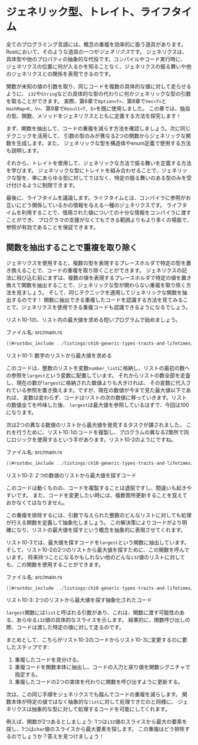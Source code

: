 <!--
# Generic Types, Traits, and Lifetimes
-->

# ジェネリック型、トレイト、ライフタイム

<!--
Every programming language has tools for effectively handling the duplication
of concepts. In Rust, one such tool is *generics*: abstract stand-ins for
concrete types or other properties. We can express the behavior of generics or
how they relate to other generics without knowing what will be in their place
when compiling and running the code.
-->

全てのプログラミング言語には、概念の重複を効率的に扱う道具があります。
Rustにおいて、そのような道具の一つが*ジェネリクス*です。
ジェネリクスは、具体型や他のプロパティの抽象的な代役です。コンパイルやコード実行時に、
ジェネリクスの位置に何が入るかを知ることなく、ジェネリクスの振る舞いや他のジェネリクスとの関係を表現できるのです。

<!--
Functions can take parameters of some generic type, instead of a concrete type
like `i32` or `String`, in the same way a function takes parameters with
unknown values to run the same code on multiple concrete values. In fact, we’ve
already used generics in Chapter 6 with `Option<T>`, Chapter 8 with `Vec<T>`
and `HashMap<K, V>`, and Chapter 9 with `Result<T, E>`. In this chapter, you’ll
explore how to define your own types, functions, and methods with generics!
-->

関数が未知の値の引数を取り、同じコードを複数の具体的な値に対して走らせるように、
`i32`や`String`などの具体的な型の代わりに何かジェネリックな型の引数を取ることができます。
実際、第6章で`Option<T>`、第8章で`Vec<T>`と`HashMap<K, V>`、第9章で`Result<T, E>`を既に使用しました。
この章では、独自の型、関数、メソッドをジェネリクスとともに定義する方法を探究します！

<!--
First, we’ll review how to extract a function to reduce code duplication. We’ll
then use the same technique to make a generic function from two functions that
differ only in the types of their parameters. We’ll also explain how to use
generic types in struct and enum definitions.
-->

まず、関数を抽出して、コードの重複を減らす方法を確認しましょう。次に同じテクニックを活用して、
引数の型のみが異なる2つの関数からジェネリックな関数を生成します。また、
ジェネリックな型を構造体やenum定義で使用する方法も説明します。

<!--
Then you’ll learn how to use *traits* to define behavior in a generic way. You
can combine traits with generic types to constrain a generic type to accept
only those types that have a particular behavior, as opposed to just any type.
-->

それから、トレイトを使用して、ジェネリックな方法で振る舞いを定義する方法を学びます。
ジェネリックな型にトレイトを組み合わせることで、ジェネリックな型を、単にあらゆる型に対してではなく、特定の振る舞いのある型のみを受け付けるように制限できます。

<!--
Finally, we’ll discuss *lifetimes*: a variety of generics that give the
compiler information about how references relate to each other. Lifetimes allow
us to give the compiler enough information about borrowed values so that it can
ensure references will be valid in more situations than it could without our
help.
-->

最後に、ライフタイムを議論します。ライフタイムとは、コンパイラに参照がお互いにどう関係しているかの情報を与える一種のジェネリクスです。
ライフタイムを利用することで、借用された値についての十分な情報をコンパイラに渡すことができ、
プログラマの支援がなくてもできる範囲よりもより多くの場面で、参照が有効であることを保証できます。

<!--
## Removing Duplication by Extracting a Function
-->

## 関数を抽出することで重複を取り除く

<!--
Generics allow us to replace specific types with a placeholder that represents
multiple types to remove code duplication. Before diving into generics syntax,
then, let’s first look at how to remove duplication in a way that doesn’t
involve generic types by extracting a function that replaces specific values
with a placeholder that represents multiple values. Then we’ll apply the same
technique to extract a generic function! By looking at how to recognize
duplicated code you can extract into a function, you’ll start to recognize
duplicated code that can use generics.
-->

ジェネリクスを使用すると、複数の型を表現するプレースホルダで特定の型を置き換えることで、コードの重複を取り除くことができます。
ジェネリクスの記法に飛び込む前にまずは、複数の値を表現するプレースホルダで特定の値を置き換えて関数を抽出することで、ジェネリックな型が関わらない重複を取り除く方法を見ましょう。
そして、同じテクニックを適用してジェネリックな関数を抽出するのです！
関数に抽出できる重複したコードを認識する方法を見てみることで、ジェネリクスを使用できる重複コードも認識できるようになるでしょう。

<!--
We begin with the short program in Listing 10-1 that finds the largest number
in a list.
-->

リスト10-1の、リスト内の最大値を求める短いプログラムで始めましょう。

<!--
<span class="filename">Filename: src/main.rs</span>
-->

<span class="filename">ファイル名: src/main.rs</span>

```rust
{{#rustdoc_include ../listings/ch10-generic-types-traits-and-lifetimes/listing-10-01/src/main.rs:here}}
```

<!--
<span class="caption">Listing 10-1: Finding the largest number in a list of
numbers</span>
-->

<span class="caption">リスト10-1: 数字のリストから最大値を求める</span>

<!--
We store a list of integers in the variable `number_list` and place a reference
to the first number in the list in a variable named `largest`. We then iterate
through all the numbers in the list, and if the current number is greater than
the number stored in `largest`, replace the reference in that variable.
However, if the current number is less than or equal to the largest number seen
so far, the variable doesn’t change, and the code moves on to the next number
in the list. After considering all the numbers in the list, `largest` should
refer to the largest number, which in this case is 100.
-->

このコードは、整数のリストを変数`number_list`に格納し、リストの最初の数への参照を`largest`という変数に配置しています。
それからリストの数全部を走査し、現在の数が`largest`に格納された数値よりも大きければ、
その変数に代入されている参照を置き換えます。ですが、現在の数値が今まで見た最大値以下であれば、
変数は変わらず、コードはリストの次の数値に移っていきます。リストの数値全てを吟味した後、
`largest`は最大値を参照しているはずで、今回は100になります。

<!--
We've now been tasked with finding the largest number in two different lists of
numbers. To do so, we can choose to duplicate the code in Listing 10-1 and use
the same logic at two different places in the program, as shown in Listing 10-2.
-->

次は2つの異なる数値のリストから最大値を発見するタスクが課されました。
これを行うために、リスト10-1のコードを複製し、プログラムの異なる2箇所で同じロジックを使用するという手があります。リスト10-2のようにですね。

<!--
<span class="filename">Filename: src/main.rs</span>
-->

<span class="filename">ファイル名: src/main.rs</span>

```rust
{{#rustdoc_include ../listings/ch10-generic-types-traits-and-lifetimes/listing-10-02/src/main.rs}}
```

<!--
<span class="caption">Listing 10-2: Code to find the largest number in *two*
lists of numbers</span>
-->

<span class="caption">リスト10-2: *2つ*の数値のリストから最大値を探すコード</span>

<!--
Although this code works, duplicating code is tedious and error prone. We also
have to remember to update the code in multiple places when we want to change
it.
-->

このコードは動くものの、コードを複製することは退屈ですし、間違いも起きやすいです。
また、コードを変更したい時には、複数箇所更新することを覚えておかなくてはなりません。

<!--
To eliminate this duplication, we’ll create an abstraction by defining a
function that operates on any list of integers passed in a parameter. This
solution makes our code clearer and lets us express the concept of finding the
largest number in a list abstractly.
-->

この重複を排除するには、引数で与えられた整数のどんなリストに対しても処理が行える関数を定義して抽象化しましょう。
この解決策によりコードがより明確になり、リストの最大値を探すという概念を抽象的に表現させてくれます。

<!--
In Listing 10-3, we extract the code that finds the largest number into a
function named `largest`. Then we call the function to find the largest number
in the two lists from Listing 10-2. We could also use the function on any other
list of `i32` values we might have in the future.
-->

リスト10-3では、最大値を探すコードを`largest`という関数に抽出しています。
そして、リスト10-2の2つのリストから最大値を探すために、この関数を呼んでいます。
将来持つことになるかもしれない他のどんな`i32`値のリストに対しても、この関数を使用することができます。

<!--
<span class="filename">Filename: src/main.rs</span>
-->

<span class="filename">ファイル名: src/main.rs</span>

```rust
{{#rustdoc_include ../listings/ch10-generic-types-traits-and-lifetimes/listing-10-03/src/main.rs:here}}
```

<!--
<span class="caption">Listing 10-3: Abstracted code to find the largest number
in two lists</span>
-->

<span class="caption">リスト10-3: 2つのリストから最大値を探す抽象化されたコード</span>

<!--
The `largest` function has a parameter called `list`, which represents any
concrete slice of `i32` values we might pass into the function. As a result,
when we call the function, the code runs on the specific values that we pass
in.
-->

`largest`関数には`list`と呼ばれる引数があり、これは、関数に渡す可能性のある、あらゆる`i32`値の具体的なスライスを示します。
結果的に、関数呼び出しの際、コードは渡した特定の値に対して走るのです。

<!--
In summary, here are the steps we took to change the code from Listing 10-2 to
Listing 10-3:
-->

まとめとして、こちらがリスト10-2のコードからリスト10-3に変更するのに要したステップです:

<!--
1. Identify duplicate code.
2. Extract the duplicate code into the body of the function and specify the
   inputs and return values of that code in the function signature.
3. Update the two instances of duplicated code to call the function instead.
-->

1. 重複したコードを見分ける。
2. 重複コードを関数本体に抽出し、コードの入力と戻り値を関数シグニチャで指定する。
3. 重複したコードの2つの実体を代わりに関数を呼び出すように更新する。

<!--
Next, we’ll use these same steps with generics to reduce code duplication. In
the same way that the function body can operate on an abstract `list` instead
of specific values, generics allow code to operate on abstract types.
-->

次は、この同じ手順をジェネリクスでも踏んでコードの重複を減らします。
関数本体が特定の値ではなく抽象的な`list`に対して処理できたのと同様に、
ジェネリクスは抽象的な型に対して処理するコードを可能にしてくれます。

<!--
For example, say we had two functions: one that finds the largest item in a
slice of `i32` values and one that finds the largest item in a slice of `char`
values. How would we eliminate that duplication? Let’s find out!
-->

例えば、関数が2つあるとしましょう: 1つは`i32`値のスライスから最大の要素を探し、1つは`char`値のスライスから最大要素を探します。
この重複はどう排除するのでしょうか？答えを見つけましょう！

